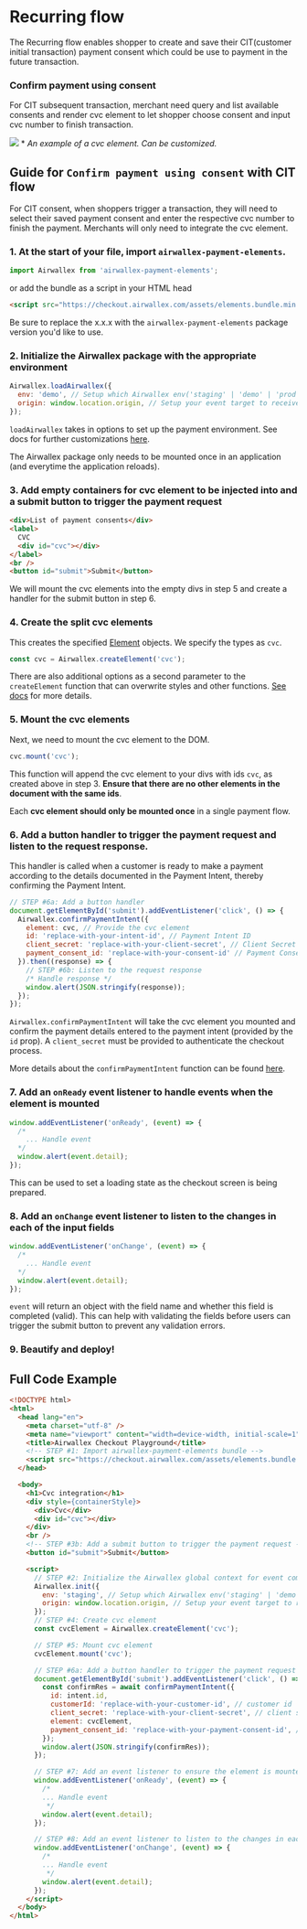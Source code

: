 # Recurring flow

The Recurring flow enables shopper to create and save their CIT(customer initial transaction) payment consent which could be use to payment in the future transaction.

### Confirm payment using consent
For CIT subsequent transaction, merchant need query and list available consents and render cvc element to let shopper choose consent and input cvc number to finish transaction. 

![](assets/cit.png)
\* _An example of a cvc element. Can be customized._

## Guide for `Confirm payment using consent` with CIT flow
For CIT consent, when shoppers trigger a transaction, they will need to select their saved payment consent and enter the respective cvc number to finish the payment.  Merchants will only need to integrate the cvc element.

### 1. At the start of your file, import `airwallex-payment-elements`.

```js
import Airwallex from 'airwallex-payment-elements';
```

or add the bundle as a script in your HTML head

```html
<script src="https://checkout.airwallex.com/assets/elements.bundle.min.js"></script>
```

Be sure to replace the x.x.x with the `airwallex-payment-elements` package version you'd like to use.

### 2. Initialize the Airwallex package with the appropriate environment

```js
Airwallex.loadAirwallex({
  env: 'demo', // Setup which Airwallex env('staging' | 'demo' | 'prod') to integrate with
  origin: window.location.origin, // Setup your event target to receive the browser events message
});
```

`loadAirwallex` takes in options to set up the payment environment. See docs for further customizations [here](/docs#loadAirwallex).

The Airwallex package only needs to be mounted once in an application (and everytime the application reloads).

### 3. Add empty containers for cvc element to be injected into and a submit button to trigger the payment request

```html
<div>List of payment consents</div>
<label>
  CVC
  <div id="cvc"></div>
</label>
<br />
<button id="submit">Submit</button>
```

We will mount the cvc elements into the empty divs in step 5 and create a handler for the submit button in step 6.

### 4. Create the split cvc elements

This creates the specified [Element](/docs#Element) objects. We specify the types as `cvc`.

```js
const cvc = Airwallex.createElement('cvc');
```

There are also additional options as a second parameter to the `createElement` function that can overwrite styles and other functions. [See docs](/docs#createElement) for more details.

### 5. Mount the cvc elements

Next, we need to mount the cvc element to the DOM.

```js
cvc.mount('cvc');
```

This function will append the cvc element to your divs with ids `cvc`, as created above in step 3. **Ensure that there are no other elements in the document with the same ids**.

Each **cvc element should only be mounted once** in a single payment flow.

### 6. Add a button handler to trigger the payment request and listen to the request response.

This handler is called when a customer is ready to make a payment according to the details documented in the Payment Intent, thereby confirming the Payment Intent.

```js
// STEP #6a: Add a button handler
document.getElementById('submit').addEventListener('click', () => {
  Airwallex.confirmPaymentIntent({
    element: cvc, // Provide the cvc element
    id: 'replace-with-your-intent-id', // Payment Intent ID
    client_secret: 'replace-with-your-client-secret', // Client Secret
    payment_consent_id: 'replace-with-your-consent-id' // Payment Consent id of the payment consent the customer had selected
  }).then((response) => {
    // STEP #6b: Listen to the request response
    /* Handle response */
    window.alert(JSON.stringify(response));
  });
});
```

`Airwallex.confirmPaymentIntent` will take the cvc element you mounted and confirm the payment details entered to the payment intent (provided by the `id` prop). A `client_secret` must be provided to authenticate the checkout process.

More details about the `confirmPaymentIntent` function can be found [here](/docs#confirmPaymentIntent).

### 7. Add an `onReady` event listener to handle events when the element is mounted

```js
window.addEventListener('onReady', (event) => {
  /*
    ... Handle event
  */
  window.alert(event.detail);
});
```

This can be used to set a loading state as the checkout screen is being prepared.

### 8. Add an `onChange` event listener to listen to the changes in each of the input fields

```js
window.addEventListener('onChange', (event) => {
  /*
    ... Handle event
  */
  window.alert(event.detail);
});
```

`event` will return an object with the field name and whether this field is completed (valid). This can help with validating the fields before users can trigger the submit button to prevent any validation errors.

### 9. Beautify and deploy!

## Full Code Example

```html
<!DOCTYPE html>
<html>
  <head lang="en">
    <meta charset="utf-8" />
    <meta name="viewport" content="width=device-width, initial-scale=1" />
    <title>Airwallex Checkout Playground</title>
    <!-- STEP #1: Import airwallex-payment-elements bundle -->
    <script src="https://checkout.airwallex.com/assets/elements.bundle.min.js"></script>
  </head>

  <body>
    <h1>Cvc integration</h1>
    <div style={containerStyle}>
      <div>Cvc</div>
      <div id="cvc"></div>
    </div>
    <br />
    <!-- STEP #3b: Add a submit button to trigger the payment request -->
    <button id="submit">Submit</button>

    <script>
      // STEP #2: Initialize the Airwallex global context for event communication
      Airwallex.init({
        env: 'staging', // Setup which Airwallex env('staging' | 'demo' | 'prod') to integrate with
        origin: window.location.origin, // Setup your event target to receive the browser events message
      });
      // STEP #4: Create cvc element
      const cvcElement = Airwallex.createElement('cvc');

      // STEP #5: Mount cvc element
      cvcElement.mount('cvc');

      // STEP #6a: Add a button handler to trigger the payment request
      document.getElementById('submit').addEventListener('click', () => {
        const confirmRes = await confirmPaymentIntent({
          id: intent.id,
          customerId: 'replace-with-your-customer-id', // customer id
          client_secret: 'replace-with-your-client-secret', // client secret
          element: cvcElement,
          payment_consent_id: 'replace-with-your-payment-consent-id', // payment consent id,
        });
        window.alert(JSON.stringify(confirmRes));
      });

      // STEP #7: Add an event listener to ensure the element is mounted
      window.addEventListener('onReady', (event) => {
        /*
        ... Handle event
         */
        window.alert(event.detail);
      });

      // STEP #8: Add an event listener to listen to the changes in each of the input fields
      window.addEventListener('onChange', (event) => {
        /*
        ... Handle event
         */
        window.alert(event.detail);
      });
    </script>
  </body>
</html>
```
